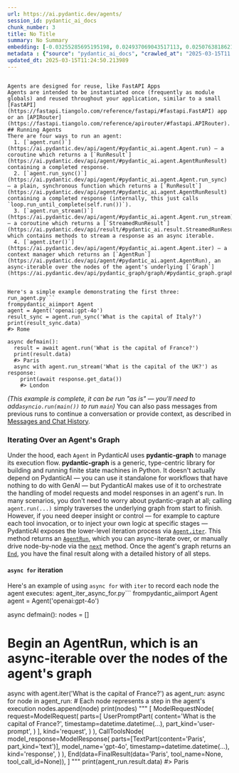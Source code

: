 ```yaml
---
url: https://ai.pydantic.dev/agents/
session_id: pydantic_ai_docs
chunk_number: 3
title: No Title
summary: No Summary
embedding: [-0.03255285695195198, 0.024937069043517113, 0.025076381862163544, -0.05098864436149597, 0.012584628537297249, 0.028489556163549423, 0.0009062616154551506, 0.004022669512778521, 0.03245998173952103, 0.014093855395913124, -0.0029546015430241823, -0.04072590172290802, -0.020978251472115517, -0.05437859892845154, -0.005647990852594376, -0.011859038844704628, -0.017715999856591225, -0.0010092953452840447, 0.024403033778071404, 0.02967371791601181, 0.04764512553811073, -0.01081999484449625, 0.012247955426573753, 0.03947208449244499, -0.017042651772499084, 0.004716333467513323, -0.027514362707734108, 0.06236588954925537, -0.026887454092502594, -0.00042374440818093717, 0.022487478330731392, -0.0004966661799699068, -0.045578647404909134, 0.010460101999342442, 0.01208542287349701, -0.016752416267991066, 0.004257760476320982, 0.0027514363173395395, 0.0009693879401311278, 0.03645363077521324, 0.049270447343587875, -0.03738238289952278, 0.01919039711356163, 0.021198829635977745, -0.00914823543280363, -0.0012059301370754838, -0.013223147951066494, 0.007609985303133726, 0.016044240444898605, 0.01653183624148369, -0.036801911890506744, 0.03677869215607643, -0.011272761970758438, -0.021082736551761627, -0.043094225227832794, -0.01722840406000614, 0.0003834741946775466, 0.018273252993822098, -0.0026643655728548765, -0.03738238289952278, 0.008910242468118668, 0.006774106062948704, 0.023660030215978622, 0.030439941212534904, -0.042165473103523254, 0.0012697820784524083, -0.047529030591249466, 0.03269217163324356, -0.03294758126139641, 0.009374619461596012, 0.005601552780717611, 0.017042651772499084, -0.04446414113044739, -0.023230481892824173, -0.05001344904303551, -0.018644753843545914, 0.049874138087034225, 0.03631431609392166, 0.0020156882237643003, -0.024751318618655205, 0.008782538585364819, -0.0004963033716194332, 6.53937750030309e-05, 0.004841134883463383, 0.0043970737606287, -0.037335947155952454, -0.04857388138771057, -0.04167787730693817, -0.01362947840243578, -0.07457901537418365, -0.011406270787119865, 0.02786264568567276, -0.020339731127023697, 0.031925950199365616, 0.05930100008845329, 0.06561653316020966, 0.005807620473206043, -0.015904927626252174, 0.006739277858287096, 0.034387148916721344, 0.04267628863453865, -0.03115972690284252, -0.04439448192715645, 0.03443358838558197, -0.002538112923502922, 0.01229439303278923, -0.0006319886888377368, 0.028443118557333946, -0.035803500562906265, -0.02725895680487156, -0.07968717068433762, -0.010599414817988873, -0.005973055027425289, 0.006315533071756363, -0.0368947871029377, -0.0204326082020998, 0.004455121234059334, -0.0019895671866834164, 0.046786028891801834, -0.02746792510151863, -0.032529640942811966, 0.033922772854566574, -0.028025178238749504, 0.027978740632534027, 0.022580353543162346, -0.0007647715974599123, 0.010076990351080894, -0.02299829199910164, 0.022417820990085602, -0.01453501358628273, 0.03102041408419609, -0.024751318618655205, -0.005523189436644316, -0.02658560872077942, -0.019027866423130035, -0.003976231906563044, -0.016903338953852654, -0.018366128206253052, -0.02391543798148632, 0.04416229575872421, -0.009780949912965298, -0.04372113570570946, -0.036546505987644196, 0.026167668402194977, 0.0024278233759105206, 0.05985825136303902, -0.056096795946359634, 0.036012470722198486, -0.024356596171855927, 0.016369305551052094, 0.05711842700839043, 0.019956620410084724, -0.032529640942811966, 0.004423195030540228, -0.004736649803817272, 0.016299648210406303, -0.005369364283978939, 0.01794818788766861, 0.0037324337754398584, -0.037335947155952454, -0.03471221402287483, 0.038357578217983246, -0.028094835579395294, -0.020595138892531395, -0.04889894649386406, -0.002870433032512665, -0.019921792671084404, -0.011365638114511967, -0.027026766911149025, -0.038612984120845795, -0.0027557897847145796, -0.06334108114242554, -0.0006076814024709165, 0.015684347599744797, 0.03970427066087723, -0.03578028082847595, -0.09412930905818939, -0.020978251472115517, -0.02639985829591751, -0.02718929946422577, -0.006837958004325628, -0.028489556163549423, -0.0408652164041996, -0.01926005445420742, -0.02217402309179306, 0.020339731127023697, 0.022684838622808456, -0.013408898375928402, -0.054146409034729004, 0.024495910853147507, 0.04274594411253929, 0.035803500562906265, 0.02231333591043949, 0.013408898375928402, -0.013710743747651577, 0.009484909474849701, 0.04734328016638756, -0.02398509532213211, 0.0015498597640544176, 0.021222049370408058, 0.02157033234834671, 0.03176341578364372, 0.02686423435807228, 0.0031896925065666437, 0.0020142372231930494, -0.04553220793604851, 0.010198889300227165, -0.0012683308450505137, 0.005447728093713522, -0.006280704867094755, 0.030393503606319427, -0.03382989764213562, 0.009090188890695572, -0.039681050926446915, -0.03468899428844452, -0.038473669439554214, -0.04713431000709534, 0.04288525506854057, 0.0054709468968212605, 0.01547537837177515, 0.010187280364334583, 0.022545523941516876, -0.001917008077725768, -0.007418429479002953, 0.010349811986088753, 0.006541917100548744, 0.011661678552627563, -0.04225834831595421, -0.006350361742079258, 0.04843456670641899, 0.0005681368056684732, -0.0009635831811465323, -0.013838447630405426, -0.04523036256432533, 0.03735916689038277, -0.06756691634654999, 0.0363839715719223, 0.004330319818109274, 0.00868966244161129, -0.007453258149325848, -0.01951546221971512, -0.0035176591482013464, 0.027885865420103073, -0.020618358626961708, -0.0028762377332895994, 0.01822681538760662, 0.003601827658712864, -0.043047789484262466, 0.06231945380568504, 0.051870960742235184, 0.03547843545675278, -0.021767692640423775, -0.017437372356653214, -0.020885376259684563, 0.002104210201650858, -0.003970426972955465, -0.0124569246545434, -0.026074793189764023, -0.03903092443943024, 0.0031287430319935083, 0.04820237681269646, 0.02327691949903965, -0.015161923132836819, 0.002066479530185461, 0.005360656883567572, -0.0001372271653963253, 0.005555115174502134, -0.026887454092502594, -0.006222657859325409, -0.07132837176322937, 0.01302578765898943, 0.011934500187635422, 0.022545523941516876, -0.03229745104908943, -0.031206164509058, 0.021094344556331635, 0.014198340475559235, 0.03055603615939617, 0.00914823543280363, -0.03102041408419609, 0.003224520944058895, 0.036198221147060394, 0.04132959246635437, 0.036476846784353256, 0.004826623015105724, -0.021407799795269966, -0.004040083847939968, 0.007859588600695133, 0.023427842184901237, 0.027142861858010292, 0.023822562769055367, 0.02530856989324093, 0.03204204514622688, -0.005261976737529039, 0.040424056351184845, -0.018238423392176628, 0.043767575174570084, 0.019422587007284164, 0.007865392602980137, -0.026469513773918152, -0.007795736193656921, -0.045044612139463425, 0.016195163130760193, -0.008411036804318428, -0.0067683011293411255, 0.04409263655543327, -0.026446295902132988, -0.01961994729936123, 0.03773066774010658, -0.02317243441939354, -0.012503362260758877, 0.07281438261270523, -0.018459003418684006, -0.01133661437779665, 0.002297217259183526, -0.027375049889087677, 0.06626666337251663, -0.041770752519369125, 0.03993646055459976, -0.023265309631824493, -0.035130154341459274, -0.034201398491859436, 0.03048637881875038, 0.0024974800180643797, -0.0575828030705452, -0.03199560567736626, 0.03691800683736801, -0.00621104845777154, -0.03710375726222992, 0.02298668399453163, 0.003131645265966654, -0.029627280309796333, -0.00179656024556607, 0.025865823030471802, -0.0027557897847145796, 0.009188869036734104, -0.0546572245657444, 0.008231090381741524, 0.02665526606142521, 0.05674692243337631, -0.0441390760242939, 0.012700723484158516, -0.04446414113044739, -0.006135587114840746, -0.024333378300070763, 0.051081519573926926, 0.009484909474849701, 0.010436883196234703, -0.05326409265398979, -0.012050594203174114, 0.04978126287460327, -0.0025903554633259773, 0.017367716878652573, 0.057304177433252335, -0.007354577537626028, -0.01841256581246853, -0.02821093052625656, 0.01858670637011528, -0.026701703667640686, -0.006390994414687157, -0.07513626664876938, -0.002231914084404707, 0.0004012511344626546, 0.006292314268648624, -0.06041550636291504, 0.0010049417614936829, -0.012979349121451378, 0.001519384910352528, -0.011081206612288952, 0.057768553495407104, 0.07072468101978302, 0.006954052019864321, -0.009374619461596012, -0.014616279862821102, -0.023869000375270844, -0.010535563342273235, -0.041631437838077545, -0.01701943390071392, -0.0020142372231930494, 0.05920812487602234, 0.006321338005363941, 0.06784554570913315, 0.014453748241066933, -0.01741415448486805, 0.019492242485284805, 0.041701093316078186, -0.03624466061592102, 0.0034392953384667635, -0.019422587007284164, 0.0534498430788517, 0.04574117809534073, -0.04857388138771057, -0.005706037860363722, 0.006518698297441006, -0.013478555716574192, -0.010663267225027084, 0.016334475949406624, 0.0005478202365338802, 0.028025178238749504, 0.019596727564930916, -0.012015766464173794, 0.012642676010727882, -0.01876084879040718, 0.02565685287117958, 0.014175121672451496, 0.0068553718738257885, 0.05117439478635788, 0.010582000948488712, 0.0287914015352726, 0.04474276676774025, 0.04848100617527962, -0.004109740257263184, 0.015045829117298126, -0.03410852327942848, -0.035130154341459274, -0.0006011510849930346, -0.043279979377985, -0.028884276747703552, 0.04453379660844803, 0.045300018042325974, -0.00525036733597517, -0.10402055084705353, 0.018633143976330757, 0.028698526322841644, -0.03582672029733658, 0.04764512553811073, 0.028768181800842285, -0.0332726426422596, -0.027560802176594734, 0.006919223815202713, 0.015568253584206104, 0.035664185881614685, 0.022650009021162987, -0.019132351502776146, -0.021581942215561867, -0.023393014445900917, 0.03770744800567627, 0.006338751874864101, -0.016764026135206223, -0.022150803357362747, 0.031113289296627045, -0.05043138936161995, 0.034990839660167694, 0.053078342229127884, -0.0498276986181736, 0.000139948126161471, -0.04119027778506279, -0.026283763349056244, 0.044905297458171844, -0.022232070565223694, -0.019132351502776146, -0.010152451694011688, -0.04135281220078468, 0.006878590676933527, -0.03624466061592102, -0.02913968451321125, 0.08688502013683319, 0.01886533387005329, 0.0486203171312809, 0.006263290531933308, 0.02519247680902481, 0.0013619320234283805, -0.0204326082020998, 0.013850057497620583, -0.0006316258804872632, 0.03060247376561165, 0.027096424251794815, -0.014360872097313404, -0.007807345595210791, 0.04954907298088074, 0.019387757405638695, -0.02558719739317894, -0.012259564362466335, -0.006164610385894775, -0.010878041386604309, -0.006797324866056442, 0.01748380996286869, 0.031508009880781174, -0.029859470203518867, -0.0148716876283288, -0.0003071058599743992, -0.011684897355735302, 0.020420998334884644, 0.0180178452283144, -0.030091658234596252, 0.013095444068312645, -0.02242943085730076, -0.04267628863453865, 0.010158256627619267, 0.009136626496911049, 0.015870099887251854, 0.016404133290052414, 0.03842723369598389, -0.010523953475058079, 0.05038495361804962, -0.023427842184901237, -0.035687405616045, -0.018749238923192024, -0.03436392918229103, -0.013316023163497448, -0.020316513255238533, -0.015185141935944557, -0.006756691727787256, 0.04453379660844803, 0.007668032310903072, -0.046994999051094055, 0.007459062617272139, 0.023683249950408936, 0.017298059538006783, 0.06408409029245377, -0.007662227842956781, -0.0020563213620334864, 0.023625202476978302, 0.01268911361694336, -0.017704389989376068, 0.003996548242866993, -0.018308080732822418, 0.011150863021612167, -0.016856901347637177, -0.014755593612790108, 0.00986221618950367, -0.014186730608344078, -0.004733747337013483, -0.006710254121571779, 0.022650009021162987, 0.001240032841451466, 0.017530247569084167, -0.043581824749708176, -0.00768544664606452, 0.00015391572378575802, 0.029116464778780937, 0.026353420689702034, 0.00462926272302866, 0.03993646055459976, -0.014918125234544277, 0.017959797754883766, -0.010373030789196491, 0.013757181353867054, -0.06519859284162521, -0.023764515295624733, -0.026423076167702675, 0.031925950199365616, -0.03993646055459976, 0.0028385070618242025, -0.027212517336010933, -0.019875355064868927, 0.020629968494176865, -0.007894416339695454, 0.006315533071756363, -0.004756966605782509, 0.027351832017302513, 0.018319690600037575, 0.02893071435391903, -0.02384578250348568, 0.006379385013133287, 0.016682758927345276, -0.01989857293665409, -0.008074362762272358, 0.018075892701745033, -0.016508618369698524, 0.0020316513255238533, -0.002562782960012555, 0.026028355583548546, -0.023532327264547348, 0.010460101999342442, 0.027049986645579338, 0.021616769954562187, -0.03048637881875038, -0.03290114179253578, 0.006959856953471899, 0.017100699245929718, 0.0030881098937243223, 0.012201516889035702, -0.008144019171595573, 0.015428940765559673, -0.004844037350267172, 0.012120251543819904, 0.009868021123111248, -0.06584872305393219, 0.04381401091814041, -1.57702397700632e-05, -0.021988272666931152, 0.03410852327942848, 0.006669620983302593, 0.01674080640077591, -0.003096817061305046, -0.02103629894554615, 0.008596787229180336, 0.007795736193656921, -0.0023276919964700937, -0.0018357420340180397, -0.024263720959424973, -0.011383051984012127, -0.024751318618655205, -0.044371265918016434, 0.002992332214489579, 0.0008344282396137714, 0.009502323344349861, -0.05423928424715996, 0.01993340253829956, 0.0606941320002079, -0.006861176807433367, -0.03705732151865959, 0.04153856262564659, 0.0003640646464191377, 0.002803678857162595, 0.005372266750782728, 0.001034690998494625, -0.03970427066087723, -0.022487478330731392, -0.002491675317287445, -0.022615181282162666, -0.016392523422837257, -0.022615181282162666, -0.02981303259730339, 0.025610415264964104, -0.04502139240503311, 0.03371380269527435, 0.066220223903656, 0.00512556592002511, 0.00719785038381815, 0.04005255550146103, 0.00936301052570343, 0.008649029769003391, -0.007313944865018129, 0.00024524933542124927, -0.03088109940290451, -0.005386778153479099, -0.02477453649044037, 0.023218872025609016, -0.03986680507659912, 0.03735916689038277, 0.014523404650390148, 0.02253391593694687, -0.03561775013804436, -0.020316513255238533, -0.032390326261520386, -0.033458393067121506, -0.013838447630405426, -0.016717588528990746, 0.04040083661675453, -0.005665404722094536, -0.024333378300070763, 0.011127644218504429, -0.014175121672451496, -0.004132959060370922, 0.0004186652950011194, -0.008254309184849262, 0.022487478330731392, -0.03763779252767563, -0.027816208079457283, -0.03041672334074974, 0.015289627015590668, 0.009763536043465137, -0.0006153000867925584, 0.0011754553997889161, -0.0012276978231966496, -0.0015600179322063923, -0.030161315575242043, 0.014209949411451817, -0.027816208079457283, 0.0004157629155088216, 0.007093365304172039, 0.010065381415188313, -0.03578028082847595, 0.009560370817780495, 0.03919345512986183, 0.03503727912902832, 0.027049986645579338, -0.0054390206933021545, -0.03297079727053642, -0.008103386498987675, 0.03320298716425896, 0.019991448149085045, -0.006089149042963982, -0.0008373305900022388, 0.007575157098472118, -0.025424664840102196, -0.02419406548142433, 0.02881462126970291, -0.010634243488311768, -0.011261153034865856, -0.04666993394494057, 0.07067824900150299, 0.041167061775922775, -0.01844739355146885, -0.020583530887961388, 0.0004186652950011194, 0.01883050613105297, 0.022905416786670685, -0.019271664321422577, -0.002662914339452982, -0.042235128581523895, 0.05136014521121979, 0.020479045808315277, -4.643774445867166e-05, -0.006925028748810291, 0.027839427813887596, -0.027839427813887596, -0.053542718291282654, -0.015974584966897964, -0.00925852544605732, 0.013072225265204906, 0.006565135903656483, -0.0204326082020998, -0.03371380269527435, -0.004304198548197746, 0.007534523960202932, 0.00790602620691061, -0.02363681234419346, -0.021918615326285362, 0.014709155075252056, -0.020629968494176865, 0.023961875587701797, -0.02633020095527172, -0.009635832160711288, -0.01648539863526821, 0.0029299315065145493, -0.025006724521517754, -0.03201882541179657, -0.010953502729535103, 0.020560311153531075, -0.010007333941757679, 0.009653246030211449, 0.016218382865190506, -0.05762924253940582, -0.016427351161837578, 0.03782354295253754, -0.00452187517657876, 0.019538680091500282, -0.015823662281036377, -0.011946110054850578, 0.011800991371273994, -0.04334963485598564, -0.007337163668125868, -0.03109006956219673, -0.055493105202913284, 0.01393132284283638, -0.03645363077521324, 0.000622193212620914, -0.00708175590261817, -0.010198889300227165, -0.029093246906995773, -0.009595198556780815, -0.008898632600903511, -0.010181475430727005, 0.01912074163556099, 0.03870585933327675, -0.014221559278666973, 0.009287549182772636, -0.030857881531119347, 0.006756691727787256, 0.010611024685204029, 0.015858490020036697, 0.03877551481127739, 0.023543937131762505, 0.02900037169456482, -0.01908591203391552, -0.016833681613206863, -0.015695957466959953, -0.018180377781391144, 0.003979134373366833, -0.010123427957296371, 0.03731272742152214, 0.005409997422248125, 0.016055850312113762, 0.027073204517364502, 0.006576745305210352, -0.017298059538006783, 0.014453748241066933, -0.0368947871029377, 0.02299829199910164, 0.00040233953041024506, 0.013850057497620583, 0.04736649990081787, -0.02832702361047268, 0.03306367248296738, -0.006628987845033407, 0.03429427370429039, -0.014256387948989868, -0.0021477455738931894, -0.009513933211565018, -0.018064282834529877, 0.02800196036696434, 0.011208910495042801, -0.02170964516699314, 0.029302217066287994, 0.0019199105445295572, -0.03109006956219673, -0.022789323702454567, -0.055632416158914566, -0.017901750281453133, 0.01235243957489729, 0.005949835758656263, 0.010175670497119427, 0.007813150063157082, 0.0018560586031526327, -0.05786142870783806, 0.0013488713884726167, 0.01526640821248293, -0.024008313193917274, 0.003378345863893628, -0.01939936727285385, 0.01014664676040411, 0.018133938312530518, -0.014790421351790428, -0.014233168214559555, 0.009804168716073036, -0.002638244302943349, -0.03538556024432182, -0.040563371032476425, 0.02505316212773323, 0.004339026752859354, 0.0034915378782898188, -0.0023001194931566715, 0.03777710348367691, -0.017042651772499084, -0.029766594991087914, -0.0012538190931081772, -0.050477828830480576, 0.0061994390562176704, -0.018633143976330757, -0.007639009039849043, -0.0100015290081501, 0.029975563287734985, 0.04885250702500343, -0.0012886474141851068, -0.0381021685898304, -0.030300628393888474, 0.002628086134791374, -0.011371443048119545, -0.03838079422712326, 0.04574117809534073, 0.01982891745865345, 0.0534498430788517, 0.03290114179253578, -0.019271664321422577, -0.01694977656006813, -0.0107329236343503, 0.01858670637011528, 0.011121840216219425, 0.04232800379395485, 0.012166689150035381, -0.03824148327112198, 0.007215264718979597, 0.011266957968473434, 0.010651657357811928, 0.009235306642949581, 0.010744533501565456, -0.00206502852961421, 0.01339728944003582, 0.05071001499891281, 0.03366736322641373, -0.052242461591959, -0.0030881098937243223, 0.008683858439326286, 0.01926005445420742, 0.014140293002128601, 0.030788224190473557, -0.005949835758656263, -0.022452648729085922, 0.0033173963893204927, 0.00562477158382535, -0.014964562840759754, 0.002972015645354986, 0.009815778583288193, -0.034990839660167694, -0.016856901347637177, 0.01876084879040718, -0.001838644384406507, -0.006153000984340906, 0.048666756600141525, 0.018934989348053932, 0.007952463813126087, 0.019341319799423218, 0.003860137425363064, -0.025865823030471802, -0.0028022276237607002, -0.038961268961429596, 0.017321279272437096, 0.02753758244216442, -0.02651595138013363, -0.003018453484401107, -0.022441040724515915, -0.014349263161420822, -0.002530856989324093, 0.02029329352080822, 0.009885434992611408, -0.007459062617272139, 0.005569627042859793, 0.013095444068312645, -0.049734823405742645, -0.020095933228731155, -0.004310003016144037, 0.043512165546417236, 0.014964562840759754, 0.0087941475212574, 0.044974956661462784, 0.024286940693855286, -0.014151902869343758, 0.018354518339037895, -0.029766594991087914, 0.0351765900850296, -0.030022000893950462, -0.010616829618811607, -0.007929245010018349, -0.006408408749848604, 0.009995724074542522, 0.012712332420051098, -0.03429427370429039, -0.0016586981946602464, -0.03034706600010395, 0.01350177451968193, 0.08307712525129318, -0.06770623475313187, -0.06566297262907028, -0.008289136923849583, -0.003601827658712864, -0.006872786208987236, 0.004904986824840307, -0.011290176771581173, -0.006379385013133287, 0.005018178839236498, -0.03796285763382912, -0.021756082773208618, -0.014674327336251736, 0.0009120663162320852, -0.0005924440338276327, 0.03113650716841221, -0.038752298802137375, 0.03471221402287483, -0.04030796140432358, -0.011789382435381413, 0.03682513162493706, -0.045300018042325974, -0.01195771899074316, -0.007929245010018349, 0.006065930239856243, -0.03169376030564308, 0.007929245010018349, -0.001813974347896874, -0.05544666573405266, -0.010088600218296051, 0.00037259035161696374, -0.005221344064921141, -0.022696446627378464, 0.02086215652525425, 0.014674327336251736, 0.008753514848649502, 0.04200293868780136, 0.03350483253598213, -0.019387757405638695, 0.018876943737268448, -0.004675700329244137, -0.020130762830376625, -0.027769770473241806, 0.016462180763483047, -0.009252720512449741, 0.06375902146100998, 0.008997312746942043, -0.00790602620691061, -0.004832427948713303, -0.015893317759037018, -0.012050594203174114, -0.02512281946837902, -0.0029009077697992325, -0.0112495431676507, -0.011731334961950779, 0.0032361303456127644, 0.004437706898897886, 0.00803373008966446, 0.06264451891183853, 0.0368947871029377, 0.04427839070558548, 0.003746945410966873, -0.020955031737685204, 0.050477828830480576, 0.006245876662433147, 0.03545521944761276, -0.01268911361694336, -0.0023697761353105307, -0.008103386498987675, -0.00755193829536438, -0.0019053986761718988, 0.03717341274023056, -0.00400525564327836, 0.008707077242434025, 0.037080537527799606, 0.01730966940522194, -0.007522914558649063, 0.018273252993822098, -0.01355982106178999, 0.013919713906943798, 0.03213492035865784, -0.008892827667295933, -0.014511794783174992, -0.007882807403802872, -0.009281744249165058, 0.035687405616045, 0.0018734727054834366, -0.03891482949256897, 0.019422587007284164, 0.046460963785648346, -0.008974093943834305, -0.016972996294498444, -0.018784066662192345, 0.015603082254529, 0.02110595442354679, 0.005151687189936638, -0.016938166692852974, 0.01648539863526821, -0.0007266781176440418, -8.276258449768648e-05, -0.040354400873184204, -0.007366187404841185, -0.02327691949903965, 0.007952463813126087, -0.042444098740816116, -0.01036142185330391, -0.014860077761113644, 0.0008511167834512889, 0.014453748241066933, 0.007180436048656702, 0.01613711565732956, -0.011005745269358158, -0.005427411291748285, -0.0006123977364040911, 0.003854332724586129, 0.002857372397556901, -0.03698766231536865, -0.004365148022770882, 0.04783087596297264, -0.043279979377985, 0.01524318940937519, 0.00041902807424776256, 0.03102041408419609, 0.011859038844704628, -0.026423076167702675, 0.028164491057395935, -0.04058658704161644, -0.013455335982143879, 0.03557131066918373, 0.022197240963578224, 0.013188319280743599, 0.03550165519118309, -0.02458878606557846, -0.012654284946620464, -0.018354518339037895, 0.02256874367594719, 0.014279606752097607, -0.004095228388905525, 0.007836369797587395, -0.010703899897634983, 0.015428940765559673, 0.008428450673818588, -0.008846390061080456, 0.014918125234544277, 0.006176219787448645, 0.01939936727285385, -0.0025366616901010275, -0.007929245010018349, -0.00863742083311081, -0.02619088813662529, -0.03129903972148895, 0.0055986507795751095, 0.045044612139463425, 0.04023830592632294, -0.010222108103334904, -0.00415037339553237, 0.02231333591043949, 0.032715391367673874, -0.022766103968024254, -0.002839958295226097, -0.02700354903936386, -0.0035292685497552156, -0.009571979753673077, -0.018424175679683685, -0.015394112095236778, 0.01110442541539669, -0.03306367248296738, -0.03020775318145752, 0.01834290847182274, -0.001519384910352528, -0.014918125234544277, -0.05177808552980423, -0.013049006462097168, 0.014616279862821102, 0.029441529884934425, 0.0038688445929437876, -0.0336209274828434, -0.00014493655180558562, 0.03944886475801468, -0.007673837244510651, 0.027584020048379898, 0.014860077761113644, -0.0011522364802658558, -0.033597707748413086, -0.00415908033028245, -0.008991507813334465, -0.027444707229733467, -0.010767752304673195, 6.244606629479676e-05, -0.0003535436117090285, 0.002998136915266514, -0.04660027474164963, 0.01894659921526909, 0.01071550976485014, -0.05665404722094536, -0.013966151513159275, 0.00768544664606452, -0.013699134811758995, 0.01965477503836155, 0.01972443237900734, -0.052613962441682816, -0.023114386945962906, -0.027676895260810852, 0.006971466355025768, -0.02679457888007164, 0.002176769310608506, 0.008457474410533905, 0.01744898222386837, -0.01606746017932892, -0.04084199666976929, -0.015765614807605743, 0.00819045677781105, 0.006060125771909952, -0.022185632959008217, 0.04260662943124771, 0.006756691727787256, 0.0029212243389338255, 0.008788343518972397, -0.05540022999048233, -0.0002595797413960099, -0.015173533000051975, -0.0005576157127507031, -0.016288038343191147, -0.03575706481933594, 0.0023581667337566614, -0.005282293539494276, 0.0038311139214783907, -0.0027717528864741325, 0.03287792205810547, -0.01426799688488245, 0.018575098365545273, 0.0032361303456127644, 0.011754553765058517, 0.03756813332438469, 0.05665404722094536, 0.002099856734275818, -0.01808750070631504, 0.02384578250348568, 0.0004473260778468102, 0.009763536043465137, 0.019027866423130035, -0.01110442541539669, -0.00850971695035696, -0.0332726426422596, -0.015545034781098366, 0.02384578250348568, 0.019875355064868927, -0.011888062581419945, 0.0168104637414217, 0.005018178839236498, 0.011005745269358158, -0.0023813855368644, 0.006454846356064081, -0.0033377129584550858, 0.05089576914906502, 0.07183919101953506, -0.03789319843053818, -0.019817307591438293, 0.01453501358628273, -0.0010448492830619216, 0.021233659237623215, -0.025215694680809975, 0.02384578250348568, 0.04311744496226311, 0.010930283926427364, -0.04608946293592453, -0.019457414746284485, 0.0028936518356204033, -0.0393095500767231, 0.02537822723388672, 0.03986680507659912, -0.015974584966897964, -0.004635067190974951, 0.03109006956219673, 0.010674876160919666, 0.012863255105912685, -0.011609436012804508, -0.01944580487906933, 0.00865483470261097, 0.022650009021162987, 0.0148716876283288, -0.025006724521517754, 0.004890474956482649, -0.011017355136573315, -0.01526640821248293, -0.007459062617272139, 0.008225285448133945, -0.00975773110985756, -0.01701943390071392, -0.04267628863453865, 0.01106959767639637, 0.05391422286629677, 0.019573509693145752, 0.011702311225235462, 0.0014656912535429, -0.00032089208252727985, -0.003503147279843688, 0.02860565111041069, -0.003224520944058895, -0.06872785836458206, 0.0053838761523365974, -0.004942717496305704, -0.0031693759374320507, 0.027746552601456642, -0.00037132055149413645, -0.014093855395913124, 0.02011915296316147, -0.005868569947779179, 0.006135587114840746, 0.019608337432146072, 0.005796011071652174, -0.02356715500354767, 0.01894659921526909, 0.04748259484767914, 0.0033812483306974173, -0.029766594991087914, -0.014685936272144318, -0.005973055027425289, -0.020142370834946632, -0.023938657715916634, 0.03387633338570595, 0.005798913538455963, -0.01915556937456131, 0.031206164509058, 0.018203595653176308, 0.01674080640077591, 0.012723942287266254, 0.01834290847182274, 0.00464667659252882, -0.0024655540473759174, 0.009368814527988434, -0.004420292563736439, -0.05544666573405266, 0.008724491111934185, -0.001999725354835391, 0.021384581923484802, -0.025285352021455765, -0.009560370817780495, 0.015405721962451935, 0.026306981220841408, -0.012805207632482052, 0.013826838694512844, 0.012514972127974033, 0.012909692712128162, -0.017425764352083206, -0.002715156879276037, -0.01329280436038971, -0.01808750070631504, -0.00022420723689720035, -0.02089698426425457, -0.021419409662485123, -0.0004157629155088216, -0.02199988067150116, -0.012526581063866615, -0.0057321591302752495, -0.0033522245939821005, -0.0006055046687833965, -0.004733747337013483, 0.014093855395913124, 0.024147627875208855, 0.039564959704875946, -0.03819504380226135, -0.0166363213211298, -0.025958698242902756, 0.003349322360008955, 0.00310552422888577, 0.014616279862821102, -0.011661678552627563, -0.008358794264495373, -0.002401702105998993, -0.013641087338328362, -0.0005623320466838777, 0.04037761688232422, -0.01208542287349701, -0.016694368794560432, 0.03496761992573738, 0.015568253584206104, -0.047064654529094696, 0.0065941596403717995, 0.00718624098226428, 0.03963461518287659, -0.011992547661066055, 0.010918674990534782, 0.021756082773208618, 0.008045339025557041, -0.01389649510383606, 0.01106959767639637, 0.028094835579395294, 0.017193574458360672, -0.038543328642845154, 0.01833130046725273, -0.01919039711356163, -0.009618417359888554, -0.01119149662554264, 0.018250033259391785, -0.020595138892531395, -0.015289627015590668, -0.003668581834062934, 0.0049224006943404675, 0.020026277750730515, 0.0037440431769937277, 0.020769281312823296, 0.012143470346927643, 0.022359773516654968, 0.027909085154533386, 0.009316571988165379, -0.003935598768293858, -0.0004447865067049861, 0.04613589867949486, -0.014407310634851456, 0.0006777008529752493, -0.018180377781391144, -0.006878590676933527, -0.004524777643382549, -0.013316023163497448, 0.012944521382451057, 0.00292702903971076, 0.0107329236343503, -0.004861451219767332, 0.009537152014672756, -0.01955028995871544, -0.013861666433513165, -0.009531347081065178, -0.019410977140069008, -0.0064200181514024734, -0.025958698242902756, 0.013838447630405426, 0.011325004510581493, -0.006954052019864321, 0.030161315575242043, -0.013362460769712925, -0.009421057067811489, 0.03677869215607643, 0.048063065856695175, 0.0022870588582009077, 0.01050073467195034, -0.051406584680080414, 0.006379385013133287, -0.01577722281217575, 0.028628868982195854, 0.017460592091083527, 0.016972996294498444, 0.003639558097347617, -0.020281685516238213, 0.0036453630309551954, -0.0005289549590088427, -0.005261976737529039, -0.016833681613206863, 0.024286940693855286, -0.00730233546346426, 0.019712822511792183, 0.010814189910888672, 0.028837839141488075, -0.005409997422248125, 0.00902633648365736, 0.005192320328205824, 0.0035844133235514164, -0.05252108722925186, -0.0008852194878272712, -0.016647931188344955, 0.002024395391345024, 0.013327633030712605, -0.010878041386604309, -0.0124569246545434, 0.032576076686382294, -0.003929794300347567, 0.02029329352080822, -0.016682758927345276, 0.013234756886959076, -0.029093246906995773, -0.03429427370429039, -0.026817796751856804, 0.03266895189881325, 0.0028660795651376247, -0.013838447630405426, 0.04653061926364899, -0.023961875587701797, 0.013466945849359035, 0.016961386427283287, -0.026376638561487198, 0.015486987307667732, -0.005726354196667671, -0.03194916993379593, -0.0033899552654474974, 0.06022975593805313, 0.03304045647382736, -0.03852010890841484, -0.007540328893810511, 0.01993340253829956, 0.003279665717855096, 0.006431627552956343, -0.036476846784353256, -0.026144450530409813, 0.013826838694512844, -0.022661618888378143, 0.013130271807312965, -0.011882257647812366, 0.0023712273687124252, 0.025424664840102196, 0.002992332214489579, -0.0412134975194931, -0.021198829635977745, -0.05219602584838867, 0.006089149042963982, 0.02160516008734703, -0.00954295601695776, -0.011551388539373875, 0.002451042179018259, 0.008974093943834305, 0.004928205627948046, -0.007650618441402912, -0.02934865467250347, 0.01170811615884304, -0.022046318277716637, -0.020084325224161148, 0.0168104637414217, -0.003834016155451536, -0.03817182406783104, -0.004240346606820822, 0.00438836682587862, 0.0029633084777742624, -0.0009780949912965298, 0.019886963069438934, -0.017332887277007103, 0.008219480514526367, 0.007540328893810511, 0.017646342515945435, -0.03148479014635086, 0.003720824373885989, -0.019167179241776466, 0.015417330898344517, -0.01620677299797535, -0.006663816515356302, -0.014720764942467213, -0.0049165962263941765, -0.005967250093817711, 0.04374435544013977, -0.015533425845205784, 0.018110720440745354, 0.03510693460702896, -0.020386170595884323, 0.014465357176959515, -0.04996701329946518, 0.005949835758656263, 0.011632654815912247, -0.002272547222673893, 0.02306794933974743, -0.01951546221971512, 0.02458878606557846, 0.032320670783519745, -0.004373854957520962, -0.010436883196234703, -0.038218263536691666, 0.000844586465973407, 0.010036357678472996, 0.007342968136072159, 0.0026846821419894695, -0.025633634999394417, 0.004751161672174931, 0.018366128206253052, -0.027212517336010933, 0.016392523422837257, 0.013350851833820343, -0.016462180763483047, -0.006182024721056223, 0.02913968451321125, 0.027676895260810852, 0.005796011071652174, 0.014883297495543957, 0.013977761380374432, 0.003738238476216793, -0.0006845939205959439, 0.008707077242434025, -0.001709489501081407, -0.021198829635977745, -0.042095813900232315, -0.012364049442112446, -0.007000490091741085, -0.028652088716626167, 0.013223147951066494, 0.0017675366252660751, -0.018354518339037895, -0.03842723369598389, 0.010622633621096611, -0.008608397096395493, 0.0474129356443882, 0.020490653812885284, 0.025540759786963463, 0.0029705644119530916, -0.0025947089307010174, 0.002115819836035371, 0.04200293868780136, -0.008207871578633785, 0.026910671964287758, -0.019376149401068687, -0.0019808600191026926, 0.030973974615335464, -0.005380973685532808, -0.040493711829185486, -0.0034451002720743418, 0.00975773110985756, 0.003892063396051526, -0.011325004510581493, 0.0048295254819095135, -0.012491753324866295, -0.0038659421261399984, 0.030114877969026566, -0.024008313193917274, -0.027166079729795456, -0.015428940765559673, -0.028280586004257202, 0.011847429908812046, -0.0028617260977625847, -0.03297079727053642, 0.012990958988666534, -0.029023589566349983, 0.014093855395913124, -0.018888551741838455, 0.0038398210890591145, 0.0016804658807814121, -0.007290726061910391, -0.0148716876283288, 0.01591653749346733]
metadata : {"source": "pydantic_ai_docs", "crawled_at": "2025-03-15T11:24:50.212478", "url_path": "/agents/", "chunk_size": 4914}
updated_dt: 2025-03-15T11:24:50.213989
---
```

```

Agents are designed for reuse, like FastAPI Apps
Agents are intended to be instantiated once (frequently as module globals) and reused throughout your application, similar to a small [FastAPI](https://fastapi.tiangolo.com/reference/fastapi/#fastapi.FastAPI) app or an [APIRouter](https://fastapi.tiangolo.com/reference/apirouter/#fastapi.APIRouter).
## Running Agents
There are four ways to run an agent:
  1. [`agent.run()`](https://ai.pydantic.dev/api/agent/#pydantic_ai.agent.Agent.run) — a coroutine which returns a [`RunResult`](https://ai.pydantic.dev/api/agent/#pydantic_ai.agent.AgentRunResult) containing a completed response.
  2. [`agent.run_sync()`](https://ai.pydantic.dev/api/agent/#pydantic_ai.agent.Agent.run_sync) — a plain, synchronous function which returns a [`RunResult`](https://ai.pydantic.dev/api/agent/#pydantic_ai.agent.AgentRunResult) containing a completed response (internally, this just calls `loop.run_until_complete(self.run())`).
  3. [`agent.run_stream()`](https://ai.pydantic.dev/api/agent/#pydantic_ai.agent.Agent.run_stream) — a coroutine which returns a [`StreamedRunResult`](https://ai.pydantic.dev/api/result/#pydantic_ai.result.StreamedRunResult), which contains methods to stream a response as an async iterable.
  4. [`agent.iter()`](https://ai.pydantic.dev/api/agent/#pydantic_ai.agent.Agent.iter) — a context manager which returns an [`AgentRun`](https://ai.pydantic.dev/api/agent/#pydantic_ai.agent.AgentRun), an async-iterable over the nodes of the agent's underlying [`Graph`](https://ai.pydantic.dev/api/pydantic_graph/graph/#pydantic_graph.graph.Graph).


Here's a simple example demonstrating the first three:
run_agent.py```
frompydantic_aiimport Agent
agent = Agent('openai:gpt-4o')
result_sync = agent.run_sync('What is the capital of Italy?')
print(result_sync.data)
#> Rome

async defmain():
  result = await agent.run('What is the capital of France?')
  print(result.data)
  #> Paris
  async with agent.run_stream('What is the capital of the UK?') as response:
    print(await response.get_data())
    #> London

```

_(This example is complete, it can be run "as is" — you'll need to add`asyncio.run(main())` to run `main`)_
You can also pass messages from previous runs to continue a conversation or provide context, as described in [Messages and Chat History](https://ai.pydantic.dev/message-history/).
### Iterating Over an Agent's Graph
Under the hood, each `Agent` in PydanticAI uses **pydantic-graph** to manage its execution flow. **pydantic-graph** is a generic, type-centric library for building and running finite state machines in Python. It doesn't actually depend on PydanticAI — you can use it standalone for workflows that have nothing to do with GenAI — but PydanticAI makes use of it to orchestrate the handling of model requests and model responses in an agent's run.
In many scenarios, you don't need to worry about pydantic-graph at all; calling `agent.run(...)` simply traverses the underlying graph from start to finish. However, if you need deeper insight or control — for example to capture each tool invocation, or to inject your own logic at specific stages — PydanticAI exposes the lower-level iteration process via [`Agent.iter`](https://ai.pydantic.dev/api/agent/#pydantic_ai.agent.Agent.iter). This method returns an [`AgentRun`](https://ai.pydantic.dev/api/agent/#pydantic_ai.agent.AgentRun), which you can async-iterate over, or manually drive node-by-node via the [`next`](https://ai.pydantic.dev/api/agent/#pydantic_ai.agent.AgentRun.next) method. Once the agent's graph returns an [`End`](https://ai.pydantic.dev/api/pydantic_graph/nodes/#pydantic_graph.nodes.End), you have the final result along with a detailed history of all steps.
#### `async for` iteration
Here's an example of using `async for` with `iter` to record each node the agent executes:
agent_iter_async_for.py```
frompydantic_aiimport Agent
agent = Agent('openai:gpt-4o')

async defmain():
  nodes = []
  # Begin an AgentRun, which is an async-iterable over the nodes of the agent's graph
  async with agent.iter('What is the capital of France?') as agent_run:
    async for node in agent_run:
      # Each node represents a step in the agent's execution
      nodes.append(node)
  print(nodes)
"""
  [
    ModelRequestNode(
      request=ModelRequest(
        parts=[
          UserPromptPart(
            content='What is the capital of France?',
            timestamp=datetime.datetime(...),
            part_kind='user-prompt',
          )
        ],
        kind='request',
      )
    ),
    CallToolsNode(
      model_response=ModelResponse(
        parts=[TextPart(content='Paris', part_kind='text')],
        model_name='gpt-4o',
        timestamp=datetime.datetime(...),
        kind='response',
      )
    ),
    End(data=FinalResult(data='Paris', tool_name=None, tool_call_id=None)),
  ]
  """
  print(agent_run.result.data)
  #> Paris
